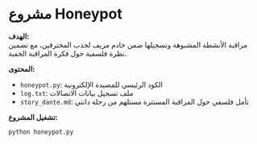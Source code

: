 # مشروع Honeypot

**الهدف:**  
مراقبة الأنشطة المشبوهة وتسجيلها ضمن خادم مزيف لجذب المخترقين، مع تضمين نظرة فلسفية حول فكرة المراقبة الخفية.

**المحتوى:**
- `honeypot.py`: الكود الرئيسي للمصيدة الإلكترونية
- `log.txt`: ملف تسجيل بيانات الاتصالات
- `story_dante.md`: تأمل فلسفي حول المراقبة المستترة مستلهم من رحلة دانتي

**تشغيل المشروع:**
```bash
python honeypot.py
